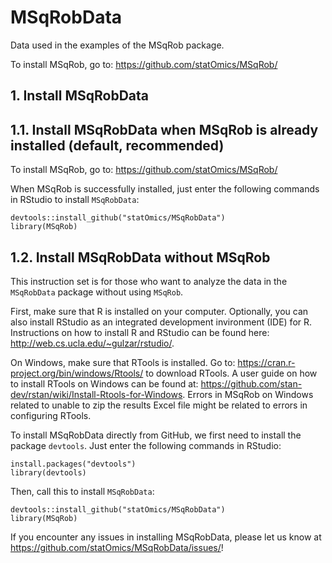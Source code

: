 # MSqRobData

Data used in the examples of the MSqRob package.

To install MSqRob, go to:
https://github.com/statOmics/MSqRob/

## 1. Install MSqRobData

## 1.1. Install MSqRobData when MSqRob is already installed (default, recommended)

To install MSqRob, go to:
https://github.com/statOmics/MSqRob/

When MSqRob is successfully installed, just enter the following commands in RStudio to install `MSqRobData`:

~~~~
devtools::install_github("statOmics/MSqRobData")
library(MSqRob)
~~~~

## 1.2. Install MSqRobData without MSqRob

This instruction set is for those who want to analyze the data in the `MSqRobData` package without using `MSqRob`.

First, make sure that R is installed on your computer. Optionally, you can also install RStudio as an integrated development invironment (IDE) for R. Instructions on how to install R and RStudio can be found here: http://web.cs.ucla.edu/~gulzar/rstudio/.

On Windows, make sure that RTools is installed. Go to: https://cran.r-project.org/bin/windows/Rtools/ to download RTools. A user guide on how to install RTools on Windows can be found at: https://github.com/stan-dev/rstan/wiki/Install-Rtools-for-Windows. Errors in MSqRob on Windows related to unable to zip the results Excel file might be related to errors in configuring RTools.

To install MSqRobData directly from GitHub, we first need to install the package `devtools`. Just enter the following commands in RStudio:

~~~~
install.packages("devtools")
library(devtools)
~~~~

Then, call this to install `MSqRobData`:

~~~~
devtools::install_github("statOmics/MSqRobData")
library(MSqRob)
~~~~

If you encounter any issues in installing MSqRobData, please let us know at https://github.com/statOmics/MSqRobData/issues/!

